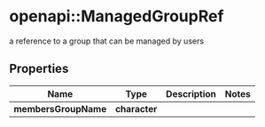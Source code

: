 # openapi::ManagedGroupRef

a reference to a group that can be managed by users

## Properties
Name | Type | Description | Notes
------------ | ------------- | ------------- | -------------
**membersGroupName** | **character** |  | 


